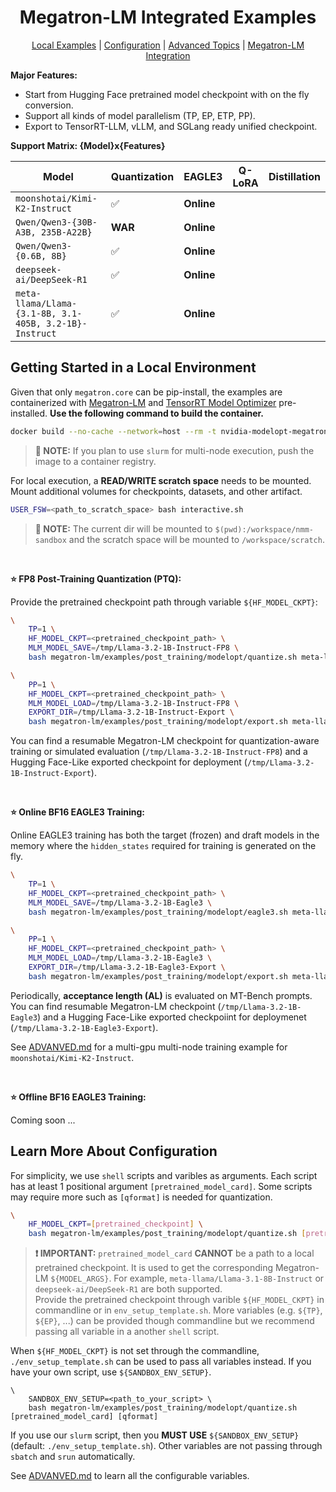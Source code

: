<div align="center">

# Megatron-LM Integrated Examples

[Local Examples](#getting-started-in-a-local-environment) |
[Configuration](#learn-more-about-configuration) |
[Advanced Topics](ADVANCED.md) |
[Megatron-LM Integration](https://github.com/NVIDIA/Megatron-LM/tree/main/examples/post_training/modelopt)

</div>

**Major Features:**

- Start from Hugging Face pretrained model checkpoint with on the fly conversion.
- Support all kinds of model parallelism (TP, EP, ETP, PP).
- Export to TensorRT-LLM, vLLM, and SGLang ready unified checkpoint.

**Support Matrix: {Model}x{Features}**

| Model | Quantization | EAGLE3 | Q-LoRA | Distillation |
| ------------------------------------------------------ | -----------| ------ | ----- | ---- |
| `moonshotai/Kimi-K2-Instruct` | ✅ | **Online** | | |
| `Qwen/Qwen3-{30B-A3B, 235B-A22B}` | **WAR** | **Online** | | |
| `Qwen/Qwen3-{0.6B, 8B}` | ✅ | **Online** | | |
| `deepseek-ai/DeepSeek-R1` | ✅ | **Online** | | |
| `meta-llama/Llama-{3.1-8B, 3.1-405B, 3.2-1B}-Instruct` | ✅ | **Online** | | |

## Getting Started in a Local Environment

Given that only `megatron.core` can be pip-install, the examples are containerized with
[Megatron-LM](https://github.com/NVIDIA/Megatron-LM) and
[TensorRT Model Optimizer](https://github.com/NVIDIA/TensorRT-Model-Optimizer)
pre-installed. **Use the following command to build the container.**

```sh
docker build --no-cache --network=host --rm -t nvidia-modelopt-megatron:latest .
```

> **📙 NOTE:** If you plan to use `slurm` for multi-node execution, push the image to a container registry.

For local execution, a **READ/WRITE scratch space** needs to be mounted. Mount additional volumes for
checkpoints, datasets, and other artifact.

```sh
USER_FSW=<path_to_scratch_space> bash interactive.sh
```

> **📙 NOTE:** The current dir will be mounted to `$(pwd):/workspace/nmm-sandbox` and the scratch
> space will be mounted to `/workspace/scratch`.

<br>

**⭐ FP8 Post-Training Quantization (PTQ):**

Provide the pretrained checkpoint path through variable `${HF_MODEL_CKPT}`:

```sh
\
    TP=1 \
    HF_MODEL_CKPT=<pretrained_checkpoint_path> \
    MLM_MODEL_SAVE=/tmp/Llama-3.2-1B-Instruct-FP8 \
    bash megatron-lm/examples/post_training/modelopt/quantize.sh meta-llama/Llama-3.2-1B-Instruct fp8

\
    PP=1 \
    HF_MODEL_CKPT=<pretrained_checkpoint_path> \
    MLM_MODEL_LOAD=/tmp/Llama-3.2-1B-Instruct-FP8 \
    EXPORT_DIR=/tmp/Llama-3.2-1B-Instruct-Export \
    bash megatron-lm/examples/post_training/modelopt/export.sh meta-llama/Llama-3.2-1B-Instruct

```

You can find a resumable Megatron-LM checkpoint for quantization-aware training or simulated evaluation
(`/tmp/Llama-3.2-1B-Instruct-FP8`) and a Hugging Face-Like exported checkpoint for
deployment (`/tmp/Llama-3.2-1B-Instruct-Export`).

<br>

**⭐ Online BF16 EAGLE3 Training:**

Online EAGLE3 training has both the target (frozen) and draft models in the memory where the `hidden_states`
required for training is generated on the fly.

```sh
\
    TP=1 \
    HF_MODEL_CKPT=<pretrained_checkpoint_path> \
    MLM_MODEL_SAVE=/tmp/Llama-3.2-1B-Eagle3 \
    bash megatron-lm/examples/post_training/modelopt/eagle3.sh meta-llama/Llama-3.2-1B-Instruct

\
    PP=1 \
    HF_MODEL_CKPT=<pretrained_checkpoint_path> \
    MLM_MODEL_LOAD=/tmp/Llama-3.2-1B-Eagle3 \
    EXPORT_DIR=/tmp/Llama-3.2-1B-Eagle3-Export \
    bash megatron-lm/examples/post_training/modelopt/export.sh meta-llama/Llama-3.2-1B-Instruct
```

Periodically, **acceptance length (AL)** is evaluated on MT-Bench prompts. You can find resumable
Megatron-LM checkpoint (`/tmp/Llama-3.2-1B-Eagle3`) and a Hugging Face-Like exported checkpoiint
for deploymenet (`/tmp/Llama-3.2-1B-Eagle3-Export`).

See [ADVANVED.md](ADVANCED.md) for a multi-gpu multi-node training example for `moonshotai/Kimi-K2-Instruct`.

<br>

**⭐ Offline BF16 EAGLE3 Training:**

Coming soon ...

## Learn More About Configuration

For simplicity, we use `shell` scripts and varibles as arguments. Each script has at least 1 positional
argument `[pretrained_model_card]`. Some scripts may require more such as `[qformat]` is needed for
quantization.

```sh
\
    HF_MODEL_CKPT=[pretrained_checkpoint] \
    bash megatron-lm/examples/post_training/modelopt/quantize.sh [pretrained_model_card] [qformat]
```

> **❗ IMPORTANT:** `pretrained_model_card` **CANNOT** be a path to a local pretrained checkpoint.
> It is used to get the corresponding Megatron-LM `${MODEL_ARGS}`. For example,
> `meta-llama/Llama-3.1-8B-Instruct` or `deepseek-ai/DeepSeek-R1` are both supported.
> \
> Provide the pretrained checkpoint through varible `${HF_MODEL_CKPT}` in commandline or
> in `env_setup_template.sh`. More variables (e.g. `${TP}`, `${EP}`, ...) can be provided though
> commandline but we recommend passing all variable in a another `shell` script.

When `${HF_MODEL_CKPT}` is not set through the commandline, `./env_setup_template.sh` can be used
to pass all variables instead. If you have your own script, use `${SANDBOX_ENV_SETUP}`.

```
\
    SANDBOX_ENV_SETUP=<path_to_your_script> \
    bash megatron-lm/examples/post_training/modelopt/quantize.sh [pretrained_model_card] [qformat]
```

If you use our `slurm` script, then you **MUST USE** `${SANDBOX_ENV_SETUP}` (default: `./env_setup_template.sh`).
Other variables are not passing through `sbatch` and `srun` automatically.

See [ADVANVED.md](ADVANCED.md) to learn all the configurable variables.
